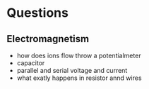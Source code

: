 # Questions
## Electromagnetism
- how does ions flow throw a potentialmeter 
- capacitor
- parallel  and serial voltage and current
- what exatly happens in resistor  annd wires